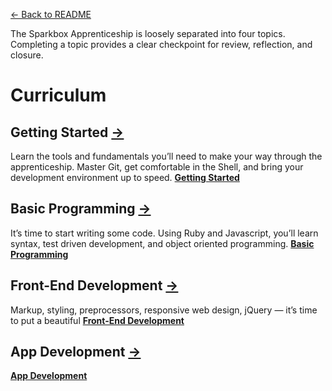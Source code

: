[← Back to README](/README.md)

The Sparkbox Apprenticeship is loosely separated into four topics. Completing a topic provides a clear checkpoint for review, reflection, and closure.

# Curriculum

## Getting Started [→](/topics/getting-started/)
Learn the tools and fundamentals you’ll need to make your way through the apprenticeship. Master Git, get comfortable in the Shell, and bring your development environment up to speed. **[Getting Started](/topics/getting-started/)**

## Basic Programming [→](/topics/basic-programming/)
It’s time to start writing some code. Using Ruby and Javascript, you’ll learn syntax, test driven development, and object oriented programming. **[Basic Programming](/topics/basic-programming/)**

## Front-End Development [→](/topics/front-end/)
Markup, styling, preprocessors, responsive web design, jQuery — it’s time to put a beautiful 
**[Front-End Development](/topics/front-end/)**

## App Development [→](/topics/app-dev/)
**[App Development](/topics/app-dev/)**

